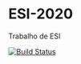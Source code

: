 # ESI-2020
Trabalho de ESI

[![Build Status](https://travis-ci.com/15483114/ESI-2020.svg?token=tjzKqugzp6KafpymHB5G&branch=master)](https://travis-ci.com/15483114/ESI-2020)
